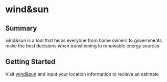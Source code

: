 # wind&sun

## Summary

wind&sun is a tool that helps everyone from home owners to governments make the best decisions when transitioning to renewable energy sources

## Getting Started
Visit [wind&sun](https://team-coffee-reinvent21-bse847tmj-patrickmryan.vercel.app "wind&sun home") and input your location information to recieve an estimate